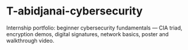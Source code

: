 # T-abidjanai-cybersecurity
Internship portfolio: beginner cybersecurity fundamentals — CIA triad, encryption demos, digital signatures, network basics, poster and walkthrough video.
